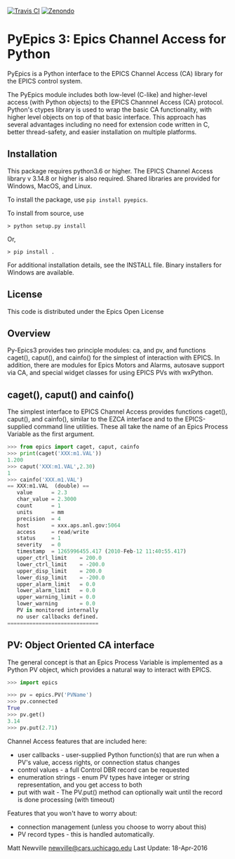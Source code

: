 [![Travis CI](https://travis-ci.org/pyepics/pyepics.png)](https://travis-ci.org/pyepics/pyepics)   [![Zenondo](https://zenodo.org/badge/4185/pyepics/pyepics.svg)](https://zenodo.org/badge/latestdoi/4185/pyepics/pyepics)

# PyEpics 3:  Epics Channel Access for Python

PyEpics is a Python interface to the EPICS Channel Access (CA) library
for the EPICS control system.

The PyEpics module includes both low-level (C-like) and higher-level access
(with Python objects) to the EPICS Channnel Access (CA) protocol.  Python's
ctypes library is used to wrap the basic CA functionality, with higher
level objects on top of that basic interface.  This approach has several
advantages including no need for extension code written in C, better
thread-safety, and easier installation on multiple platforms.

## Installation

This package requires python3.6 or higher.  The EPICS Channel Access
library v 3.14.8 or higher is also required. Shared libraries are provided
for Windows, MacOS, and Linux.

To install the package, use `pip install pyepics`.

To install from source, use

```
> python setup.py install
```

Or,

```
> pip install .
```

For additional installation details, see the INSTALL file. Binary installers
for Windows are available.

## License

This code is distributed under the  Epics Open License

## Overview

Py-Epics3 provides two principle modules: ca, and pv, and functions
caget(), caput(), and cainfo() for the simplest of interaction with EPICS.
In addition, there are modules for Epics Motors and Alarms, autosave support
via CA, and special widget classes for using EPICS PVs with wxPython.


## caget(), caput() and cainfo()

The simplest interface to EPICS Channel Access provides functions caget(),
caput(), and cainfo(), similar to the EZCA interface and to the
EPICS-supplied command line utilities.  These all take the name of an Epics
Process Variable as the first argument.

```python
>>> from epics import caget, caput, cainfo
>>> print(caget('XXX:m1.VAL'))
1.200
>>> caput('XXX:m1.VAL',2.30)
1
>>> cainfo('XXX.m1.VAL')
== XXX:m1.VAL  (double) ==
   value      = 2.3
   char_value = 2.3000
   count      = 1
   units      = mm
   precision  = 4
   host       = xxx.aps.anl.gov:5064
   access     = read/write
   status     = 1
   severity   = 0
   timestamp  = 1265996455.417 (2010-Feb-12 11:40:55.417)
   upper_ctrl_limit    = 200.0
   lower_ctrl_limit    = -200.0
   upper_disp_limit    = 200.0
   lower_disp_limit    = -200.0
   upper_alarm_limit   = 0.0
   lower_alarm_limit   = 0.0
   upper_warning_limit = 0.0
   lower_warning       = 0.0
   PV is monitored internally
   no user callbacks defined.
=============================
```

## PV: Object Oriented CA interface

The general concept is that an Epics Process Variable is implemented as a
Python PV object, which provides a natural way to interact with EPICS.

```python
>>> import epics

>>> pv = epics.PV('PVName')
>>> pv.connected
True
>>> pv.get()
3.14
>>> pv.put(2.71)
```

Channel Access features that are included here:

* user callbacks - user-supplied Python function(s) that are run when a PV's
  value, access rights, or connection status changes
* control values - a full Control DBR record can be requested
* enumeration strings - enum PV types have integer or string representation,
  and you get access to both
* put with wait - The PV.put() method can optionally wait until the record is
  done processing (with timeout)

Features that you won't have to worry about:

* connection management (unless you choose to worry about this)
* PV record types - this is handled automatically.


Matt Newville <newville@cars.uchicago.edu>
Last Update:  18-Apr-2016
